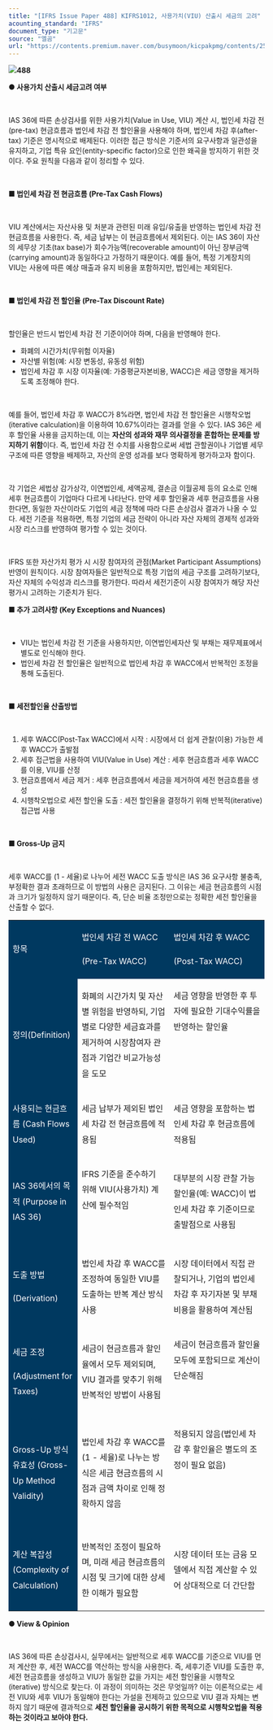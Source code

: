 ```yaml
---
title: "[IFRS Issue Paper 488] KIFRS1012, 사용가치(VIU) 산출시 세금의 고려"
acounting_standard: "IFRS"
document_type: "기고문"
source: "엘곰"
url: "https://contents.premium.naver.com/busymoon/kicpakpmg/contents/250320210718535qv"
---
```

![](https://n2.news.naver.com/l.gif?type=content)**488**

**● 사용가치 산출시 세금고려 여부**

​

IAS 36에 따른 손상검사를 위한 사용가치(Value in Use, VIU) 계산 시, 법인세 차감 전(pre-tax) 현금흐름과 법인세 차감 전 할인율을 사용해야 하며, 법인세 차감 후(after-tax) 기준은 명시적으로 배제된다. 이러한 접근 방식은 기준서의 요구사항과 일관성을 유지하고, 기업 특유 요인(entity-specific factor)으로 인한 왜곡을 방지하기 위한 것이다. 주요 원칙을 다음과 같이 정리할 수 있다.

​

**■ 법인세 차감 전 현금흐름 (Pre-Tax Cash Flows)**

​

VIU 계산에서는 자산사용 및 처분과 관련된 미래 유입/유출을 반영하는 법인세 차감 전 현금흐름을 사용한다. 즉, 세금 납부는 이 현금흐름에서 제외된다. 이는 IAS 36이 자산의 세무상 기초(tax base)가 회수가능액(recoverable amount)이 아닌 장부금액(carrying amount)과 동일하다고 가정하기 때문이다. 예를 들어, 특정 기계장치의 VIU는 사용에 따른 예상 매출과 유지 비용을 포함하지만, 법인세는 제외된다.

​

**■ 법인세 차감 전 할인율 (Pre-Tax Discount Rate)**

**​**

할인율은 반드시 법인세 차감 전 기준이어야 하며, 다음을 반영해야 한다.

- 화폐의 시간가치(무위험 이자율)
- 자산별 위험(예: 시장 변동성, 유동성 위험)
- 법인세 차감 후 시장 이자율(예: 가중평균자본비용, WACC)은 세금 영향을 제거하도록 조정해야 한다.

​

예를 들어, 법인세 차감 후 WACC가 8%라면, 법인세 차감 전 할인율은 시행착오법(iterative calculation)을 이용하여 10.67%이라는 결과를 얻을 수 있다. IAS 36은 세후 할인율 사용을 금지하는데, 이는 **자산의 성과와 재무 의사결정을 혼합하는 문제를 방지하기 위함**이다. 즉, 법인세 차감 전 수치를 사용함으로써 세법 관할권이나 기업별 세무 구조에 따른 영향을 배제하고, 자산의 운영 성과를 보다 명확하게 평가하고자 함이다.

​

각 기업은 세법상 감가상각, 이연법인세, 세액공제, 결손금 이월공제 등의 요소로 인해 세후 현금흐름이 기업마다 다르게 나타난다. 만약 세후 할인율과 세후 현금흐름을 사용한다면, 동일한 자산이라도 기업의 세금 정책에 따라 다른 손상검사 결과가 나올 수 있다. 세전 기준을 적용하면, 특정 기업의 세금 전략이 아니라 자산 자체의 경제적 성과와 시장 리스크를 반영하여 평가할 수 있는 것이다.

​

IFRS 또한 자산가치 평가 시 시장 참여자의 관점(Market Participant Assumptions) 반영이 원칙이다. 시장 참여자들은 일반적으로 특정 기업의 세금 구조를 고려하기보다, 자산 자체의 수익성과 리스크를 평가한다. 따라서 세전기준이 시장 참여자가 해당 자산 평가시 고려하는 기준치가 된다.

**■ 추가 고려사항 (Key Exceptions and Nuances)**

​

- VIU는 법인세 차감 전 기준을 사용하지만, 이연법인세자산 및 부채는 재무제표에서 별도로 인식해야 한다.
- 법인세 차감 전 할인율은 일반적으로 법인세 차감 후 WACC에서 반복적인 조정을 통해 도출된다.

​

**■ 세전할인율 산출방법**

**​**

1. 세후 WACC(Post-Tax WACC)에서 시작 : 시장에서 더 쉽게 관찰(이용) 가능한 세후 WACC가 출발점
2. 세후 접근법을 사용하여 VIU(Value in Use) 계산 : 세후 현금흐름과 세후 WACC를 이용, VIU를 산정
3. 현금흐름에서 세금 제거 : 세후 현금흐름에서 세금을 제거하여 세전 현금흐름을 생성
4. 시행착오법으로 세전 할인율 도출 : 세전 할인율을 결정하기 위해 반복적(iterative) 접근법 사용

​

**■ Gross-Up 금지**

**​**

세후 WACC를 (1 - 세율)로 나누어 세전 WACC 도출 방식은 IAS 36 요구사항 불충족, 부정확한 결과 초래하므로 이 방법의 사용은 금지된다. 그 이유는 세금 현금흐름의 시점과 크기가 일정하지 않기 때문이다. 즉, 단순 비율 조정만으로는 정확한 세전 할인율을 산출할 수 없다.

<table style=""><tbody><tr><td colspan="1" rowspan="1" style="width: 27.01%; height: 5.0px;  background-color: #003960;"><div><p style="line-height:1.9;"><span style="color:#ffffff;">항목</span></p></div></td><td colspan="1" rowspan="1" style="width: 35.9%; height: 5.0px;  background-color: #003960;"><div><p style="line-height:1.9;"><span style="color:#ffffff;">법인세 차감 전 WACC</span></p></div><div><p style="line-height:1.9;"><span style="color:#ffffff;">(Pre-Tax WACC)</span></p></div></td><td colspan="1" rowspan="1" style="width: 37.08%; height: 5.0px;  background-color: #003960;"><div><p style="line-height:1.9;"><span style="color:#ffffff;">법인세 차감 후 WACC</span></p></div><div><p style="line-height:1.9;"><span style="color:#ffffff;">(Post-Tax WACC)</span></p></div></td></tr><tr><td colspan="1" rowspan="1" style="width: 27.01%; height: 5.0px;  background-color: #003960;"><div><p style="line-height:1.9;"><span style="color:#ffffff;">정의(Definition)</span></p></div></td><td colspan="1" rowspan="1" style="width: 35.9%; height: 5.0px;  "><div><p style="line-height:1.9;"><span style="">화폐의 시간가치 및 자산별 위험을 반영하되, 기업별로 다양한 세금효과를 제거하여 시장참여자 관점과 기업간 비교가능성을 도모</span></p></div></td><td colspan="1" rowspan="1" style="width: 37.08%; height: 5.0px;  "><div><p style="line-height:1.9;"><span style="">세금 영향을 반영한 후 투자에 필요한 기대수익률을 반영하는 할인율</span></p></div><div><p style="line-height:1.9;"><span style="">​</span></p></div><div><p style="line-height:1.9;"><span style="">​</span></p></div></td></tr><tr><td colspan="1" rowspan="1" style="width: 27.01%; height: 5.0px;  background-color: #003960;"><div><p style="line-height:1.9;"><span style="color:#ffffff;">사용되는 현금흐름 (Cash Flows Used)</span></p></div></td><td colspan="1" rowspan="1" style="width: 35.9%; height: 5.0px;  "><div><p style="line-height:1.9;"><span style="">세금 납부가 제외된 법인세 차감 전 현금흐름에 적용됨</span></p></div></td><td colspan="1" rowspan="1" style="width: 37.08%; height: 5.0px;  "><div><p style="line-height:1.9;"><span style="">세금 영향을 포함하는 법인세 차감 후 현금흐름에 적용됨</span></p></div></td></tr><tr><td colspan="1" rowspan="1" style="width: 27.01%; height: 5.0px;  background-color: #003960;"><div><p style="line-height:1.9;"><span style="color:#ffffff;">IAS 36에서의 목적 (Purpose in IAS 36)</span></p></div></td><td colspan="1" rowspan="1" style="width: 35.9%; height: 5.0px;  "><div><p style="line-height:1.9;"><span style="">IFRS 기준을 준수하기 위해 VIU(사용가치) 계산에 필수적임</span></p></div><div><p style="line-height:1.9;"><span style="">​</span></p></div></td><td colspan="1" rowspan="1" style="width: 37.08%; height: 5.0px;  "><div><p style="line-height:1.9;"><span style="">대부분의 시장 관찰 가능 할인율(예: WACC)이 법인세 차감 후 기준이므로 출발점으로 사용됨</span></p></div></td></tr><tr><td colspan="1" rowspan="1" style="width: 27.01%; height: 5.0px;  background-color: #003960;"><div><p style="line-height:1.9;"><span style="color:#ffffff;">도출 방법</span></p></div><div><p style="line-height:1.9;"><span style="color:#ffffff;">(Derivation)</span></p></div></td><td colspan="1" rowspan="1" style="width: 35.9%; height: 5.0px;  "><div><p style="line-height:1.9;"><span style="">법인세 차감 후 WACC를 조정하여 동일한 VIU를 도출하는 반복 계산 방식 사용</span></p></div></td><td colspan="1" rowspan="1" style="width: 37.08%; height: 5.0px;  "><div><p style="line-height:1.9;"><span style="">시장 데이터에서 직접 관찰되거나, 기업의 법인세 차감 후 자기자본 및 부채 비용을 활용하여 계산됨</span></p></div></td></tr><tr><td colspan="1" rowspan="1" style="width: 27.01%; height: 5.0px;  background-color: #003960;"><div><p style="line-height:1.9;"><span style="color:#ffffff;">세금 조정</span></p></div><div><p style="line-height:1.9;"><span style="color:#ffffff;">(Adjustment for Taxes)</span></p></div></td><td colspan="1" rowspan="1" style="width: 35.9%; height: 5.0px;  "><div><p style="line-height:1.9;"><span style="">세금이 현금흐름과 할인율에서 모두 제외되며, VIU 결과를 맞추기 위해 반복적인 방법이 사용됨</span></p></div></td><td colspan="1" rowspan="1" style="width: 37.08%; height: 5.0px;  "><div><p style="line-height:1.9;"><span style="">세금이 현금흐름과 할인율 모두에 포함되므로 계산이 단순해짐</span></p></div><div><p style="line-height:1.9;"><span style="">​</span></p></div></td></tr><tr><td colspan="1" rowspan="1" style="width: 27.01%; height: 5.0px;  background-color: #003960;"><div><p style="line-height:1.9;"><span style="color:#ffffff;">Gross-Up 방식 유효성 (Gross-Up Method Validity)</span></p></div></td><td colspan="1" rowspan="1" style="width: 35.9%; height: 5.0px;  "><div><p style="line-height:1.9;"><span style="">법인세 차감 후 WACC를 (1 - 세율)로 나누는 방식은 세금 현금흐름의 시점과 금액 차이로 인해 정확하지 않음</span></p></div></td><td colspan="1" rowspan="1" style="width: 37.08%; height: 5.0px;  "><div><p style="line-height:1.9;"><span style="">적용되지 않음(법인세 차감 후 할인율은 별도의 조정이 필요 없음)</span></p></div><div><p style="line-height:1.9;"><span style="">​</span></p></div><div><p style="line-height:1.9;"><span style="">​</span></p></div></td></tr><tr><td colspan="1" rowspan="1" style="width: 27.01%; height: 5.0px;  background-color: #003960;"><div><p style="line-height:1.9;"><span style="color:#ffffff;">계산 복잡성 (Complexity of Calculation)</span></p></div></td><td colspan="1" rowspan="1" style="width: 35.9%; height: 5.0px;  "><div><p style="line-height:1.9;"><span style="">반복적인 조정이 필요하며, 미래 세금 현금흐름의 시점 및 크기에 대한 상세한 이해가 필요함</span></p></div></td><td colspan="1" rowspan="1" style="width: 37.08%; height: 5.0px;  "><div><p style="line-height:1.9;"><span style="">시장 데이터 또는 금융 모델에서 직접 계산할 수 있어 상대적으로 더 간단함</span></p></div></td></tr></tbody></table>

**● View & Opinion**

**​**

IAS 36에 따른 손상검사시, 실무에서는 일반적으로 세후 WACC를 기준으로 VIU를 먼저 계산한 후, 세전 WACC를 역산하는 방식을 사용한다. 즉, 세후기준 VIU를 도출한 후, 세전 현금흐름을 생성하고 VIU가 동일한 값을 가지는 세전 할인율을 시행착오(iterative) 방식으로 찾는다. 이 과정이 의미하는 것은 무엇일까? 이는 이론적으로는 세전 VIU와 세후 VIU가 동일해야 한다는 가설을 전제하고 있으므로 VIU 결과 자체는 변하지 않기 때문에 결과적으로 **세전 할인율을 공시하기 위한 목적으로 시행착오법을 적용하는 것이라고 보아야 한다.**